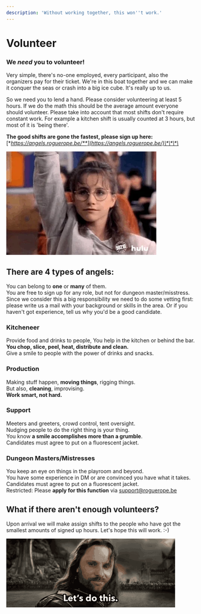 ```yaml
---
description: 'Without working together, this won''t work.'
---
```


# Volunteer

### We _need_ you to volunteer!

Very simple, there's no-one employed, every participant, also the organizers pay for their ticket. We're in this boat together and we can make it conquer the seas or crash into a big ice cube.  It's really up to us. 

So we need you to lend a hand. Please consider volunteering at least 5 hours. If we do the math this should be the average amount everyone should volunteer. Please take into account that most shifts don't require constant work. For example a kitchen shift is usually counted at 3 hours, but most of it is 'being there'. 

**The good shifts are gone the fastest, please sign up here:** [**https://angels.roguerope.be/**](https://angels.roguerope.be/)\*\*\*\*

![Be a great person and rise to the challenge.](.gitbook/assets/giphy.webp)

## There are 4 types of angels: 

You can belong to **one** or **many** of them.   
You are free to sign up for any role, but not for dungeon master/misstress. Since we consider this a big responsibility we need to do some vetting first: please write us a mail with your background or skills in the area. Or if you haven't got experience, tell us why you'd be a good candidate. 

### Kitcheneer

Provide food and drinks to people, You help in the kitchen or behind the bar.  
**You chop, slice, peel, heat, distribute and clean.**  
Give a smile to people with the power of drinks and snacks.

### Production

Making stuff happen, **moving things**, rigging things.  
But also, **cleaning**, improvising.  
**Work smart, not hard.**

### Support

Meeters and greeters, crowd control, tent oversight.  
Nudging people to do the right thing is your thing.  
You know **a smile accomplishes more than a grumble**.  
Candidates must agree to put on a fluorescent jacket.

### Dungeon Masters/Mistresses

You keep an eye on things in the playroom and beyond.  
You have some experience in DM or are convinced you have what it takes.  
Candidates must agree to put on a fluorescent jacket.  
Restricted: Please **apply for this function** via support@roguerope.be

## What if there aren't enough volunteers?

Upon arrival we will make assign shifts to the people who have got the smallest amounts of signed up hours. Let's hope this will work. :-\) 

![](.gitbook/assets/image.png)

